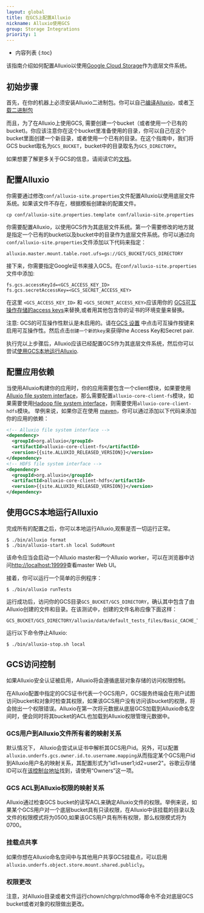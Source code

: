 ```yaml
---
layout: global
title: 在GCS上配置Alluxio
nickname: Alluxio使用GCS
group: Storage Integrations
priority: 1
---
```


* 内容列表
{:toc}

该指南介绍如何配置Alluxio以使用[Google Cloud Storage](https://cloud.google.com/storage/)作为底层文件系统。

## 初始步骤

首先，在你的机器上必须安装Alluxio二进制包。你可以自己[编译Alluxio](Building-Alluxio-From-Source.html)，或者[下载二进制包](Running-Alluxio-Locally.html)

而且，为了在Alluxio上使用GCS, 需要创建一个bucket（或者使用一个已有的bucket)。你应该注意你在这个bucket里准备使用的目录，你可以自己在这个bucket里面创建一个新目录，或者使用一个已有的目录。在这个指南中，我们将GCS bucket取名为`GCS_BUCKET`，bucket中的目录取名为`GCS_DIRECTORY`。

如果想要了解更多关于GCS的信息，请阅读它的[文档](https://cloud.google.com/storage/docs/overview)。

## 配置Alluxio

你需要通过修改`conf/alluxio-site.properties`文件配置Alluxio以使用底层文件系统。如果该文件不存在，根据模板创建新的配置文件。

```
cp conf/alluxio-site.properties.template conf/alluxio-site.properties
```

你需要配置Alluxio，以使用GCS作为其底层文件系统。第一个需要修改的地方就是指定一个已有的bucket以及bucket中的目录作为底层文件系统。你可以通过向`conf/alluxio-site.properties`文件添加以下代码来指定：

```properties
alluxio.master.mount.table.root.ufs=gs://GCS_BUCKET/GCS_DIRECTORY
```

接下来，你需要指定Google证书来接入GCS。在`conf/alluxio-site.properties`文件中添加:

```properties
fs.gcs.accessKeyId=<GCS_ACCESS_KEY_ID>
fs.gcs.secretAccessKey=<GCS_SECRET_ACCESS_KEY>
```

在这里 `<GCS_ACCESS_KEY_ID>` 和 `<GCS_SECRET_ACCESS_KEY>`应该用你的
[GCS可互操作存储的access keys](https://console.cloud.google.com/storage/settings)来替换,或者用其他包含你的证书的环境变量来替换。

注意: GCS的可互操作性默认是未启用的。请在[GCS 设置](https://console.cloud.google.com/storage/settings) 中点击可互操作按键来启用可互操作性。然后点击`创建一个新的key`来获得the Access Key和Secret pair.

执行完以上步骤后，Alluxio应该已经配置GCS作为其底层文件系统，然后你可以尝试[使用GCS本地运行Alluxio](#running-alluxio-locally-with-gcs).

## 配置应用依赖

当使用Alluxio构建你的应用时，你的应用需要包含一个client模块，如果要使用[Alluxio file system interface](File-System-API.html)，那么需要配置`alluxio-core-client-fs`模块，如果需要使用[Hadoop file system interface](https://wiki.apache.org/hadoop/HCFS)，则需要使用`alluxio-core-client-hdfs`模块。
举例来说，如果你正在使用 [maven](https://maven.apache.org/)，你可以通过添加以下代码来添加你的应用的依赖：

```xml
<!-- Alluxio file system interface -->
<dependency>
  <groupId>org.alluxio</groupId>
  <artifactId>alluxio-core-client-fs</artifactId>
  <version>{{site.ALLUXIO_RELEASED_VERSION}}</version>
</dependency>
<!-- HDFS file system interface -->
<dependency>
  <groupId>org.alluxio</groupId>
  <artifactId>alluxio-core-client-hdfs</artifactId>
  <version>{{site.ALLUXIO_RELEASED_VERSION}}</version>
</dependency>
```

## 使用GCS本地运行Alluxio

完成所有的配置之后，你可以本地运行Alluxio,观察是否一切运行正常。

```console
$ ./bin/alluxio format
$ ./bin/alluxio-start.sh local SudoMount
```

该命令应当会启动一个Alluxio master和一个Alluxio worker，可以在浏览器中访问[http://localhost:19999](http://localhost:19999)查看master Web UI。

接着，你可以运行一个简单的示例程序：

```console
$ ./bin/alluxio runTests
```

运行成功后，访问你的GCS目录`GCS_BUCKET/GCS_DIRECTORY`，确认其中包含了由Alluxio创建的文件和目录。在该测试中，创建的文件名称应像下面这样：

```
GCS_BUCKET/GCS_DIRECTORY/alluxio/data/default_tests_files/Basic_CACHE_THROUGH
```

运行以下命令停止Alluxio:

```console
$ ./bin/alluxio-stop.sh local
```

## GCS访问控制

如果Alluxio安全认证被启用，Alluxio将会遵循底层对象存储的访问权限控制。

在Alluxio配置中指定的GCS证书代表一个GCS用户，GCS服务终端会在用户试图访问bucket和对象时检查其权限，如果该GCS用户没有访问该bucket的权限，将会抛出一个权限错误。Alluxio在第一次将元数据从底层GCS加载到Alluxio命名空间时，便会同时将其bucket的ACL也加载到Alluxio权限管理元数据中。

### GCS用户到Alluxio文件所有者的映射关系

默认情况下， Alluxio会尝试从证书中解析其GCS用户id。另外，可以配置`alluxio.underfs.gcs.owner.id.to.username.mapping`从而指定某个GCS用户id到Alluxio用户名的映射关系，其配置形式为"id1=user1;id2=user2"。谷歌云存储ID可以在[该控制台地址](https://console.cloud.google.com/storage/settings)找到，请使用“Owners”这一项。

### GCS ACL到Alluxio权限的映射关系

Alluxio通过检查GCS bucket的读写ACL来确定Alluxio文件的权限。举例来说，如果某个GCS用户对一个底层bucket具有只读权限，在Alluxio中该挂载的目录以及文件的权限模式将为0500,如果该GCS用户具有所有权限，那么权限模式将为0700。

### 挂载点共享

如果你想在Alluxio命名空间中与其他用户共享GCS挂载点，可以启用`alluxio.underfs.object.store.mount.shared.publicly`。

### 权限更改

注意，对Alluxio目录或者文件运行chown/chgrp/chmod等命令不会对底层GCS bucket或者对象的权限做出更改。
